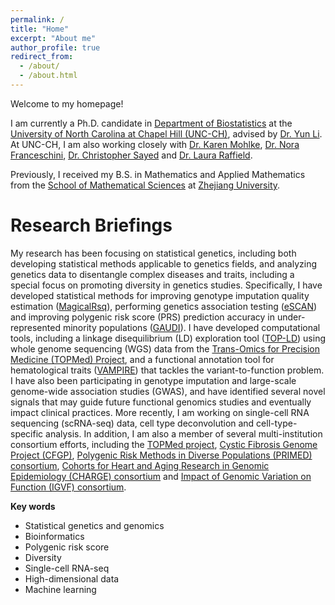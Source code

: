 ```yaml
---
permalink: /
title: "Home"
excerpt: "About me"
author_profile: true
redirect_from: 
  - /about/
  - /about.html
---
```

Welcome to my homepage!

I am currently a Ph.D. candidate in [Department of Biostatistics](https://sph.unc.edu/bios/biostatistics/) at the [University of North Carolina at Chapel Hill (UNC-CH)](https://www.unc.edu), 
advised by [Dr. Yun Li](https://sph.unc.edu/adv_profile/yun-li-phd/).
At UNC-CH, I am also working closely with [Dr. Karen Mohlke](https://www.med.unc.edu/genetics/directory/karen-l-mohlke-phd/), 
[Dr. Nora Franceschini](https://sph.unc.edu/adv_profile/nora-franceschini-md/),
[Dr. Christopher Sayed](https://www.med.unc.edu/derm/directory/christopher-sayed-md/)
and [Dr. Laura Raffield](https://www.med.unc.edu/genetics/directory/laura-raffield-phd/). 

Previously, I received my B.S. in Mathematics and Applied Mathematics from the [School of Mathematical Sciences](http://www.math.zju.edu.cn/mathen/) at [Zhejiang University](https://www.zju.edu.cn/english/).


Research Briefings
======
My research has been focusing on statistical genetics, including both developing statistical methods applicable to genetics fields, and analyzing genetics data to disentangle complex diseases and traits,
including a special focus on promoting diversity in genetics studies. 
Specifically, I have developed statistical methods for improving genotype imputation quality estimation ([MagicalRsq](https://pubmed.ncbi.nlm.nih.gov/36198314/)), 
performing genetics association testing ([eSCAN](https://pubmed.ncbi.nlm.nih.gov/34882196/)) and 
improving polygenic risk score (PRS) prediction accuracy in under-represented minority populations ([GAUDI](https://www.biorxiv.org/content/10.1101/2022.10.06.511219.abstract)). 
I have developed computational tools, including a linkage disequilibrium (LD) exploration tool ([TOP-LD](http://topld.genetics.unc.edu)) using 
whole genome sequencing (WGS) data from the [Trans-Omics for Precision Medicine (TOPMed) Project](https://topmed.nhlbi.nih.gov), 
and a functional annotation tool for hematological traits ([VAMPIRE](https://pubmed.ncbi.nlm.nih.gov/35047852/)) that tackles the variant-to-function problem. 
I have also been participating in genotype imputation and large-scale genome-wide association studies (GWAS), 
and have identified several novel signals that may guide future functional genomics studies and eventually impact clinical practices.
More recently, I am working on single-cell RNA sequencing (scRNA-seq) data, cell type deconvolution and cell-type-specific analysis.
In addition, I am also a member of several multi-institution consortium efforts, including the [TOPMed project](https://topmed.nhlbi.nih.gov), 
[Cystic Fibrosis Genome Project (CFGP)](https://www.cff.org/researchers/whole-genome-sequencing-project-data-requests), 
[Polygenic Risk Methods in Diverse Populations (PRIMED) consortium](https://primedconsortium.org),
[Cohorts for Heart and Aging Research in Genomic Epidemiology (CHARGE) consortium](https://www.chargeconsortium.com) 
and [Impact of Genomic Variation on Function (IGVF) consortium](http://igvf.org). 

**Key words**

  * Statistical genetics and genomics
  * Bioinformatics
  * Polygenic risk score
  * Diversity
  * Single-cell RNA-seq
  * High-dimensional data
  * Machine learning





